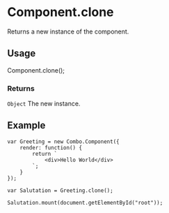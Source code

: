 # Component.clone

Returns a new instance of the component.

## Usage

Component.clone();

### Returns

`Object` The new instance.

## Example

	var Greeting = new Combo.Component({
		render: function() {
			return `
				<div>Hello World</div>
			`;
		}
	});

	var Salutation = Greeting.clone();

	Salutation.mount(document.getElementById("root"));
